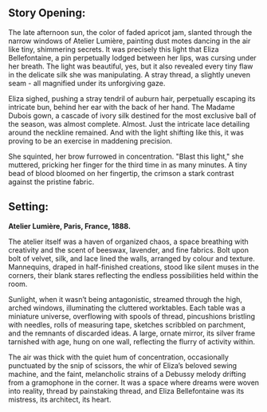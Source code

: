 ## Story Opening:

The late afternoon sun, the color of faded apricot jam, slanted through the narrow windows of Atelier Lumière, painting dust motes dancing in the air like tiny, shimmering secrets. It was precisely this light that Eliza Bellefontaine, a pin perpetually lodged between her lips, was cursing under her breath. The light was beautiful, yes, but it also revealed every tiny flaw in the delicate silk she was manipulating. A stray thread, a slightly uneven seam - all magnified under its unforgiving gaze.

Eliza sighed, pushing a stray tendril of auburn hair, perpetually escaping its intricate bun, behind her ear with the back of her hand. The Madame Dubois gown, a cascade of ivory silk destined for the most exclusive ball of the season, was almost complete. Almost. Just the intricate lace detailing around the neckline remained. And with the light shifting like this, it was proving to be an exercise in maddening precision.

She squinted, her brow furrowed in concentration. "Blast this light," she muttered, pricking her finger for the third time in as many minutes. A tiny bead of blood bloomed on her fingertip, the crimson a stark contrast against the pristine fabric.

## Setting:

**Atelier Lumière, Paris, France, 1888.**

The atelier itself was a haven of organized chaos, a space breathing with creativity and the scent of beeswax, lavender, and fine fabrics. Bolt upon bolt of velvet, silk, and lace lined the walls, arranged by colour and texture. Mannequins, draped in half-finished creations, stood like silent muses in the corners, their blank stares reflecting the endless possibilities held within the room.

Sunlight, when it wasn’t being antagonistic, streamed through the high, arched windows, illuminating the cluttered worktables. Each table was a miniature universe, overflowing with spools of thread, pincushions bristling with needles, rolls of measuring tape, sketches scribbled on parchment, and the remnants of discarded ideas. A large, ornate mirror, its silver frame tarnished with age, hung on one wall, reflecting the flurry of activity within.

The air was thick with the quiet hum of concentration, occasionally punctuated by the snip of scissors, the whir of Eliza’s beloved sewing machine, and the faint, melancholic strains of a Debussy melody drifting from a gramophone in the corner. It was a space where dreams were woven into reality, thread by painstaking thread, and Eliza Bellefontaine was its mistress, its architect, its heart.
